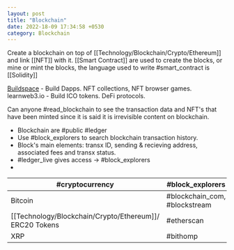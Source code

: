 ```yaml
---
layout: post
title: "Blockchain"
date: 2022-18-09 17:34:58 +0530
category: Blockchain
---
```


Create a blockchain on top of [[Technology/Blockchain/Crypto/Ethereum]] and link [[NFT]] with it.
[[Smart Contract]] are used to create the blocks, or mine or mint the blocks, the language used to write #smart_contract is [[Solidity]]

[Buildspace](https://buildspace.so) - Build Dapps. NFT collections, NFT browser games.
learnweb3.io - Build ICO tokens. DeFi protocols.

Can anyone #read_blockchain to see the transaction data and NFT's that have been minted since it is said it is irrevisible content on blockchain.

- Blockchain are #public #ledger
- Use #block_explorers to search blockchain transaction history.
- Block's main elements: transx ID, sending & recieving address, associated fees and transx status.
- #ledger_live gives access →  #block_explorers 
- 
| #cryptocurrency | #block_explorers |
| ----- | ------ |
| Bitcoin | #blockchain_com, #blockstream |
| [[Technology/Blockchain/Crypto/Ethereum]]/ ERC20 Tokens | #etherscan 
|XRP| #bithomp |
